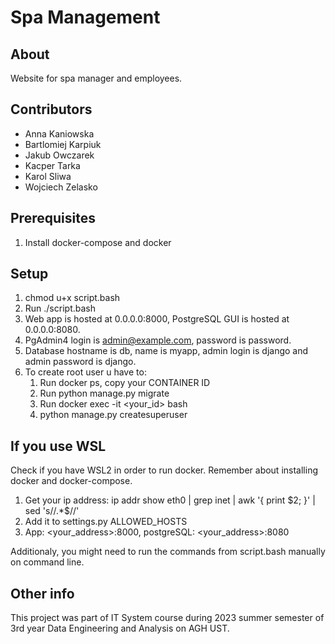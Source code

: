 # Spa Management
## About
Website for spa manager and employees.
## Contributors

- Anna Kaniowska
- Bartlomiej Karpiuk
- Jakub Owczarek
- Kacper Tarka
- Karol Sliwa
- Wojciech Zelasko

## Prerequisites
1. Install docker-compose and docker

## Setup
1. chmod u+x script.bash
2. Run ./script.bash
3. Web app is hosted at 0.0.0.0:8000, PostgreSQL GUI is hosted at 0.0.0.0:8080.
4. PgAdmin4 login is admin@example.com, password is password.
5. Database hostname is db, name is myapp, admin login is django and admin password is django.
6. To create root user u have to:
	1. Run docker ps, copy your CONTAINER ID
	2. Run python manage.py migrate
	3. Run docker exec -it <your_id> bash
	4. python manage.py createsuperuser 

## If you use WSL
Check if you have WSL2 in order to run docker. Remember about installing docker and docker-compose.

1. Get your ip address: ip addr show eth0 | grep inet | awk '{ print $2; }' | sed 's/\/.*$//'
2. Add it to settings.py ALLOWED_HOSTS
3. App: <your_address>:8000, postgreSQL: <your_address>:8080 

Additionaly, you might need to run the commands from script.bash manually on command line.

## Other info
This project was part of IT System course during 2023 summer semester of 3rd year Data Engineering and Analysis on AGH UST.

